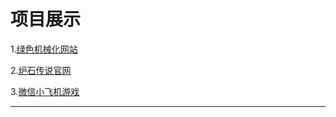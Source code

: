 <h1>项目展示</h1>
<p>1.<a href="http://MyisCZQ.github.io/Bootstrap/lsjxh/noye.html">绿色机械化网站</a></p>
<p>2.<a href="http://MyisCZQ.github.io/xm/炉石传说/lushi.html">炉石传说官网</a></p>
<p>3.<a href="MyisCZQ.github.io/xm/微信飞机大战/feiji.html">微信小飞机游戏</a></p>
<hr>

